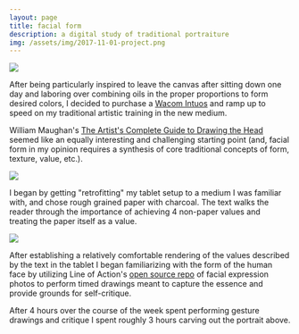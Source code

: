 ```yaml
---
layout: page
title: facial form
description: a digital study of traditional portraiture
img: /assets/img/2017-11-01-project.png
---
```


<img class="col three" src="{{ site.baseurl }}/assets/img/2017-11-01-project.png">

After being particularly inspired to leave the canvas after sitting down one day and laboring over combining oils in the proper proportions to form desired colors, I decided to purchase a [Wacom Intuos](https://www.wacom.com/en-in/products/pen-tablets/intuos) and ramp up to speed on my traditional artistic training in the new medium.

William Maughan's [The Artist's Complete Guide to Drawing the Head](https://www.amazon.com/dp/B00CVS453C/ref=dp-kindle-redirect?_encoding=UTF8&btkr=1) seemed like an equally interesting and challenging starting point (and, facial form in my opinion requires a synthesis of core traditional concepts of form, texture, value, etc.).

<img class="col three" src="{{ site.baseurl }}/assets/img/2017-11-01-project-1.png">

I began by getting "retrofitting" my tablet setup to a medium I was familiar with, and chose rough grained paper with charcoal. The text walks the reader through the importance of achieving 4 non-paper values and treating the paper itself as a value.

<img class="col three" src="{{ site.baseurl }}/assets/img/2017-11-01-project-2.png">

After establishing a relatively comfortable rendering of the values described by the text in the tablet I began familiarizing with the form of the human face by utilizing Line of Action's [open source repo](https://line-of-action.com/practice-tools/face-expression-practice/) of facial expression photos to perform timed drawings meant to capture the essence and provide grounds for self-critique.

After 4 hours over the course of the week spent performing gesture drawings and critique I spent roughly 3 hours carving out the portrait above.
